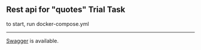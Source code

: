 ## Rest api for "quotes" Trial Task

to start, run docker-compose.yml

-------------------------
[Swagger](http://localhost:8080/api/swagger-ui.html) is available. <br />
